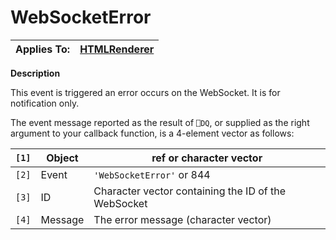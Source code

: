 




<h1 class="heading"><span class="name">WebSocketError</span></h1>

| Applies To: | [HTMLRenderer](./htmlrenderer.md) |
| --- | ---  |


**Description**


This event is triggered an error occurs on the WebSocket.  It is for notification only.


The event message reported as the result of `⎕DQ`, or supplied as the right argument to your callback function, is a 4-element vector as follows:


| `[1]` | Object | ref or character vector |
| --- | --- | ---  |
| `[2]` | Event | `'WebSocketError'` or 844 |
| `[3]` | ID | Character vector containing the ID of the WebSocket |
| `[4]` | Message | The error message (character vector) |



